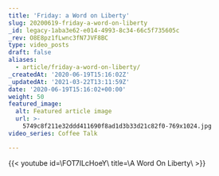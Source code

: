 ```yaml
---
title: 'Friday: a Word on Liberty'
slug: 20200619-friday-a-word-on-liberty
_id: legacy-1aba3e62-e014-4993-8c34-66c5f735605c
_rev: O8E8pz1fLwnc3fN7JVF8BC
type: video_posts
draft: false
aliases:
  - article/friday-a-word-on-liberty/
_createdAt: '2020-06-19T15:16:02Z'
_updatedAt: '2021-03-22T13:11:59Z'
date: '2020-06-19T15:16:02+00:00'
weight: 50
featured_image:
  alt: Featured article image
  url: >-
    5749c8f211e32ddd411690f8ad1d3b33d21c82f0-769x1024.jpg
video_series: Coffee Talk

---
```

{{< youtube id=\FOT7ILcHoeY\ title=\A Word On Liberty\ >}}